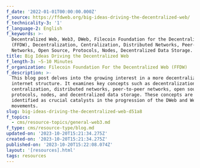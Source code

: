 ```yaml
---
f_date: '2022-01-01T00:00:00.000Z'
f_source: https://ffdweb.org/big-ideas-driving-the-decentralized-web/
f_technicality-3: '1'
f_language-2: English
f_keywords: >-
  Decentralized Web, Web3, DWeb, Filecoin Foundation for the Decentralized Web
  (FFDW), Decentralization, Centralization, Distributed Networks, Peer-to-Peer
  Networks, Open Source, Protocols, Nodes, Decentralized Data Storage.
title: Big Ideas Driving the Decentralized Web
f_length-3: ~5-10 Minutes
f_organization: Filecoin Foundation For the Decentralized Web (FFDW)
f_description: >-
  This blog post delves into the growing interest in a more decentralized
  internet structure. It examines key concepts such as decentralization,
  centralization, distributed networks, peer-to-peer networks, open source,
  protocols, nodes, and decentralized data storage. These concepts are
  identified as crucial catalysts in the progression of the DWeb and Web3
  movements.
slug: big-ideas-driving-the-decentralized-web-d51a8
f_topics:
  - cms/resource-topics/general-web3.md
f_type: cms/resource-type/blog.md
updated-on: '2023-10-20T15:21:34.275Z'
created-on: '2023-10-20T15:21:34.275Z'
published-on: '2023-10-20T15:22:08.074Z'
layout: '[resources].html'
tags: resources
---
```



